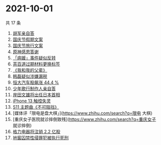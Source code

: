 # 2021-10-01

共 17 条

<!-- BEGIN -->
<!-- 最后更新时间 Fri Oct 01 2021 11:07:12 GMT+0800 (China Standard Time) -->

1. [胡军亲自答](https://www.zhihu.com/search?q=长津湖)
1. [国庆节假期文案](https://www.zhihu.com/search?q=国庆节假期文案)
1. [国庆节旅行文案](https://www.zhihu.com/search?q=国庆节旅行文案)
1. [原神感恩答谢](https://www.zhihu.com/search?q=原神)
1. [「病媛」事件疑似反转](https://www.zhihu.com/search?q=病媛)
1. [茶百道过期材料更换标签](https://www.zhihu.com/search?q=茶百道)
1. [《我和我的父辈》](https://www.zhihu.com/search?q=我和我的父辈)
1. [韩磊疑似涉嫌漏税](https://www.zhihu.com/search?q=韩磊)
1. [恒大汽车股飙涨 44.4 %](https://www.zhihu.com/search?q=恒大)
1. [少年歌行制作人亲自答](https://www.zhihu.com/search?q=少年歌行)
1. [岸田文雄将出任日本首相](https://www.zhihu.com/search?q=岸田文雄)
1. [iPhone 13 触控失灵](https://www.zhihu.com/search?q=iPhone13)
1. [S11 主题曲《不可阻挡》](https://www.zhihu.com/search?q=s11主题曲)
1. [媒体评「限电是盘大棋」](https://www.zhihu.com/search?q=限电 大棋)
1. [重庆女子医院就诊摔倒致残](https://www.zhihu.com/search?q=重庆女子 就诊摔倒)
1. [格力电器将注销 2.2 亿股](https://www.zhihu.com/search?q=格力股份)
1. [地窖囚禁性侵罪犯被执行死刑](https://www.zhihu.com/search?q=地窖囚禁)

<!-- END -->
